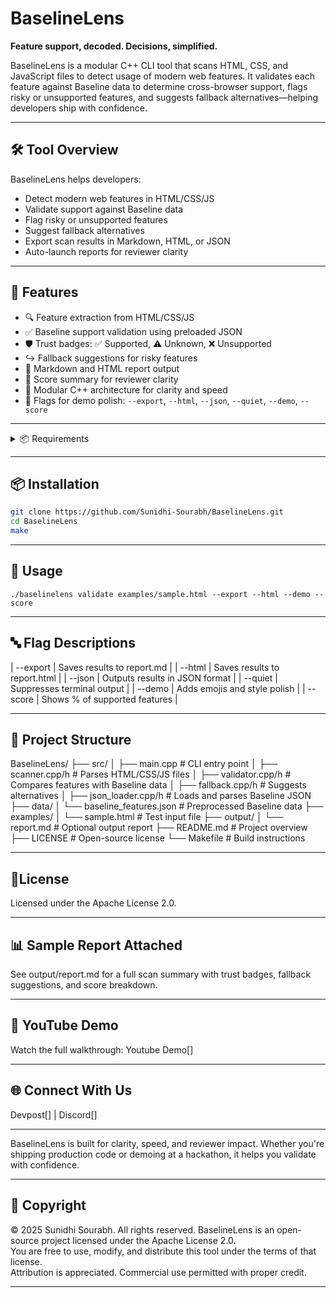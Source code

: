 # BaselineLens  
**Feature support, decoded. Decisions, simplified.**

BaselineLens is a modular C++ CLI tool that scans HTML, CSS, and JavaScript files to detect usage of modern web features. It validates each feature against Baseline data to determine cross-browser support, flags risky or unsupported features, and suggests fallback alternatives—helping developers ship with confidence.

---

## 🛠️ Tool Overview

BaselineLens helps developers:
- Detect modern web features in HTML/CSS/JS
- Validate support against Baseline data
- Flag risky or unsupported features
- Suggest fallback alternatives
- Export scan results in Markdown, HTML, or JSON
- Auto-launch reports for reviewer clarity

---

## 🔧 Features

- 🔍 Feature extraction from HTML/CSS/JS
- ✅ Baseline support validation using preloaded JSON
- 🛡️ Trust badges: ✅ Supported, ⚠️ Unknown, ❌ Unsupported
- ↪ Fallback suggestions for risky features
- 📄 Markdown and HTML report output
- 🧠 Score summary for reviewer clarity
- 🧩 Modular C++ architecture for clarity and speed
- 🎯 Flags for demo polish: `--export`, `--html`, `--json`, `--quiet`, `--demo`, `--score`

---
<details>
<summary> 📦 Requirements </summary>

- C++17 or higher  
- nlohmann/json (included as single-header)  
- MSYS2 or Linux-compatible build environment  
- Make (for compilation)

</details>

---

## 📦 Installation

```bash
git clone https://github.com/Sunidhi-Sourabh/BaselineLens.git
cd BaselineLens
make
```

---
## 🚀 Usage
```
./baselinelens validate examples/sample.html --export --html --demo --score
```
---

## 🔤 Flag Descriptions
| --export | Saves results to report.md     | 
| --html   | Saves results to report.html   | 
| --json   | Outputs results in JSON format | 
| --quiet  | Suppresses terminal output     | 
| --demo   | Adds emojis and style polish   | 
| --score  | Shows % of supported features  | 

---

## 📁 Project Structure 
BaselineLens/
├── src/
│   ├── main.cpp              # CLI entry point
│   ├── scanner.cpp/h         # Parses HTML/CSS/JS files
│   ├── validator.cpp/h       # Compares features with Baseline data
│   ├── fallback.cpp/h        # Suggests alternatives
│   ├── json_loader.cpp/h     # Loads and parses Baseline JSON
├── data/
│   └── baseline_features.json # Preprocessed Baseline data
├── examples/
│   └── sample.html           # Test input file
├── output/
│   └── report.md             # Optional output report
├── README.md                 # Project overview
├── LICENSE                   # Open-source license
└── Makefile                  # Build instructions

---

## 📄License
Licensed under the Apache License 2.0.

---

## 📊 Sample Report Attached
See output/report.md for a full scan summary with trust badges, fallback suggestions, and score breakdown.

---

## 🎥 YouTube Demo
Watch the full walkthrough: Youtube Demo[]

---

## 🌐 Connect With Us
Devpost[] | Discord[]

---

BaselineLens is built for clarity, speed, and reviewer impact. Whether you're shipping production code or demoing at a hackathon, it helps you validate with confidence.

---

## 📜 Copyright
© 2025 Sunidhi Sourabh. All rights reserved.
BaselineLens is an open-source project licensed under the Apache License 2.0.  
You are free to use, modify, and distribute this tool under the terms of that license.  
Attribution is appreciated. Commercial use permitted with proper credit.

---
